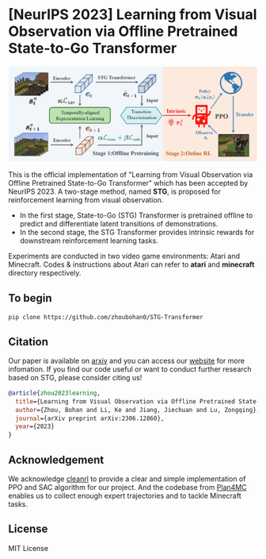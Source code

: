 # [NeurIPS 2023] Learning from Visual Observation via Offline Pretrained State-to-Go Transformer

![](./src/main-workflow.jpg)

This is the official implementation of "Learning from Visual Observation via Offline Pretrained State-to-Go Transformer" which has been accepted by NeurIPS 2023. A two-stage method, named **STG**, is proposed for reinforcement learning from visual observation.  

- In the first stage, State-to-Go (STG) Transformer is pretrained offline to predict and differentiate latent transitions of demonstrations. 
- In the second stage, the STG Transformer provides intrinsic rewards for downstream reinforcement learning tasks.

Experiments are conducted in two video game environments: Atari and Minecraft. Codes & instructions about Atari can refer to  **atari** and **minecraft** directory respectively.

## To begin
```
pip clone https://github.com/zhoubohan0/STG-Transformer
```


## Citation

Our paper is available on [arxiv](https://arxiv.org/abs/2306.12860) and you can access our [website](https://sites.google.com/view/stgtransformer) for more infomation. If you find our code useful or want to conduct further research based on STG, please consider citing us!

```bibtex
@article{zhou2023learning,
  title={Learning from Visual Observation via Offline Pretrained State-to-Go Transformer},
  author={Zhou, Bohan and Li, Ke and Jiang, Jiechuan and Lu, Zongqing},
  journal={arXiv preprint arXiv:2306.12860},
  year={2023}
}
```


## Acknowledgement

We acknowledge [cleanrl](https://github.com/vwxyzjn/cleanrl) to provide a clear and simple implementation of PPO and SAC algorithm for our project. And the codebase from [Plan4MC](https://github.com/PKU-RL/Plan4MC) enables us to collect enough expert trajectories and  to tackle Minecraft tasks.

## License

MIT License
